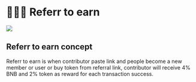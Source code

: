 # 🧑🤝🧑 Referr to earn

![](<../.gitbook/assets/Copy of Untitled (700 × 200 px).png>)

## Referr to earn concept

Referr to earn is when contributor paste link and people become a new member or user or buy token from referral link, contributor will receive 4% BNB and 2% token as reward for each transaction success.
